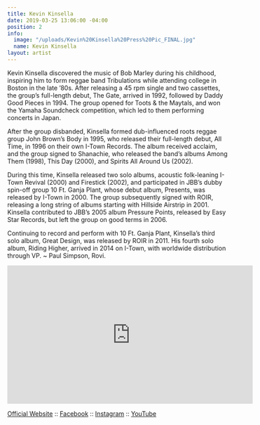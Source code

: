 ```yaml
---
title: Kevin Kinsella
date: 2019-03-25 13:06:00 -04:00
position: 2
info:
  image: "/uploads/Kevin%20Kinsella%20Press%20Pic_FINAL.jpg"
  name: Kevin Kinsella
layout: artist
---
```


Kevin Kinsella discovered the music of Bob Marley during his childhood, inspiring him to form reggae band Tribulations while attending college in Boston in the late ’80s. After releasing a 45 rpm single and two cassettes, the group’s full-length debut, The Gate, arrived in 1992, followed by Daddy Good Pieces in 1994. The group opened for Toots & the Maytals, and won the Yamaha Soundcheck competition, which led to them performing concerts in Japan.

After the group disbanded, Kinsella formed dub-influenced roots reggae group John Brown’s Body in 1995, who released their full-length debut, All Time, in 1996 on their own I-Town Records. The album received acclaim, and the group signed to Shanachie, who released the band’s albums Among Them (1998), This Day (2000), and Spirits All Around Us (2002).

During this time, Kinsella released two solo albums, acoustic folk-leaning I-Town Revival (2000) and Firestick (2002), and participated in JBB’s dubby spin-off group 10 Ft. Ganja Plant, whose debut album, Presents, was released by I-Town in 2000. The group subsequently signed with ROIR, releasing a long string of albums starting with Hillside Airstrip in 2001. Kinsella contributed to JBB’s 2005 album Pressure Points, released by Easy Star Records, but left the group on good terms in 2006.

Continuing to record and perform with 10 Ft. Ganja Plant, Kinsella’s third solo album, Great Design, was released by ROIR in 2011. His fourth solo album, Riding Higher, arrived in 2014 on I-Town, with worldwide distribution through VP. \~ Paul Simpson, Rovi.

<iframe width="560" height="315" src="https://www.youtube.com/embed/EL2HDxO1-OQ" frameborder="0" allow="accelerometer; autoplay; encrypted-media; gyroscope; picture-in-picture" allowfullscreen></iframe>



[Official Website](http://kevinkinsellamusic.net/) :: [Facebook](https://www.facebook.com/kevinkinsellamusic/) :: [Instagram](https://www.instagram.com/kevinkinsellamusic/) :: [YouTube](https://www.youtube.com/channel/UCERUjs2PdMJDEzEEQx4-ALw)